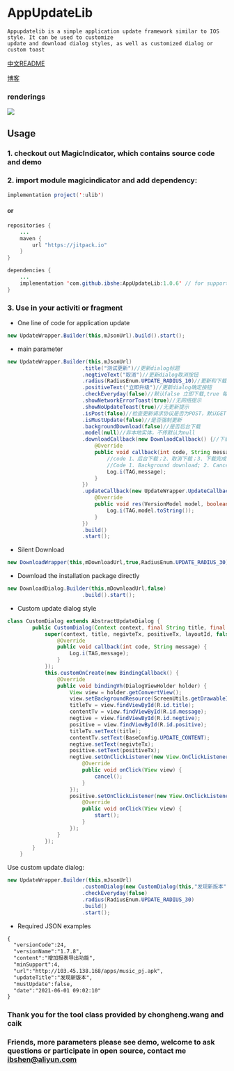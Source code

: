 # AppUpdateLib


    Appupdatelib is a simple application update framework similar to IOS style. It can be used to customize 
    update and download dialog styles, as well as customized dialog or custom toast
[中文README](https://gitee.com/zkzyjs/AppUpdateLib/blob/master/README.md) 

[博客](https://blog.csdn.net/m0_37824232/article/details/118102122) 

### renderings
    
![](http://103.45.138.168/apps/Screenshot1.jpg) 

## Usage

### 1. checkout out MagicIndicator, which contains source code and demo
### 2. import module magicindicator and add dependency:
    
```Java
implementation project(':ulib')
```
#### or

```Java
repositories {
    ...
    maven {
        url "https://jitpack.io"
    }
}

dependencies {
    ...
    implementation 'com.github.ibshe:AppUpdateLib:1.0.6' // for support lib
}
```


### 3. Use in your activiti or fragment
* One line of code for application update

```Java
new UpdateWrapper.Builder(this,mJsonUrl).build().start();
```

* main parameter

```Java
new UpdateWrapper.Builder(this,mJsonUrl)
                        .title("测试更新")//更新dialog标题
                        .negtiveText("取消")//更新dialog取消按钮
                        .radius(RadiusEnum.UPDATE_RADIUS_10)//更新和下载dialog圆角弧度同时生效
                        .positiveText("立即升级")//更新dialog确定按钮
                        .checkEveryday(false)//默认false 立即下载,true 每天最多检查一次。如今日已检查，则不再检查
                        .showNetworkErrorToast(true)//无网络提示
                        .showNoUpdateToast(true)//无更新提示
                        .isPost(false)//检查更新请求协议是否为POST，默认GET
                        .isMustUpdate(false)//是否强制更新
                        .backgroundDownload(false)//是否后台下载
                        .model(null)//非本地实体，不传默认为null
                        .downloadCallback(new DownlaodCallback() {//下载状态回调
                            @Override
                            public void callback(int code, String message) {
                                //code 1、后台下载；2、取消下载；3、下载完成；4、下载失败；
                                //Code 1. Background download; 2. Cancel the download; 3. Download completed; 4. Download failed;
                                Log.i(TAG,message);
                            }
                        })
                        .updateCallback(new UpdateWrapper.UpdateCallback() {//获取远端信息回调
                            @Override
                            public void res(VersionModel model, boolean hasNewVersion) {
                                Log.i(TAG,model.toString());
                            }
                        })
                        .build()
                        .start();
```

* Silent Download

```Java
new DownloadWrapper(this,mDownloadUrl,true,RadiusEnum.UPDATE_RADIUS_30).start();
```

* Download the installation package directly
```Java
new DownloadDialog.Builder(this,mDownloadUrl,false)
                        .build().start();
```

* Custom update dialog style

```Java
class CustomDialog extends AbstractUpdateDialog {
        public CustomDialog(Context context, final String title, final String negivteTx, final String positiveTx, int layoutId) {
            super(context, title, negivteTx, positiveTx, layoutId, false, RadiusEnum.UPDATE_RADIUS_10, new DownlaodCallback() {
                @Override
                public void callback(int code, String message) {
                    Log.i(TAG,message);
                }
            });
            this.customOnCreate(new BindingCallback() {
                @Override
                public void bindingVh(DialogViewHolder holder) {
                    View view = holder.getConvertView();
                    view.setBackgroundResource(ScreenUtils.getDrawableId(RadiusEnum.UPDATE_RADIUS_30.getType()));
                    titleTv = view.findViewById(R.id.title);
                    contentTv = view.findViewById(R.id.message);
                    negtive = view.findViewById(R.id.negtive);
                    positive = view.findViewById(R.id.positive);
                    titleTv.setText(title);
                    contentTv.setText(BaseConfig.UPDATE_CONTENT);
                    negtive.setText(negivteTx);
                    positive.setText(positiveTx);
                    negtive.setOnClickListener(new View.OnClickListener() {
                        @Override
                        public void onClick(View view) {
                            cancel();
                        }
                    });
                    positive.setOnClickListener(new View.OnClickListener() {
                        @Override
                        public void onClick(View view) {
                            start();
                        }
                    });
                }
            });
        }
    }
```

Use custom update dialog:

```Java
new UpdateWrapper.Builder(this,mJsonUrl)
                        .customDialog(new CustomDialog(this,"发现新版本","取消","升级",R.layout.custom_update_dialog))
                        .checkEveryday(false)
                        .radius(RadiusEnum.UPDATE_RADIUS_30)
                        .build()
                        .start();
```

* Required JSON examples
```Html
{
  "versionCode":24,
  "versionName":"1.7.8",
  "content":"增加报表导出功能",
  "minSupport":4,	
  "url":"http://103.45.138.168/apps/music_pj.apk",
  "updateTitle":"发现新版本",
  "mustUpdate":false,
  "date":"2021-06-01 09:02:10"
}
```


### Thank you for the tool class provided by chongheng.wang and caik

### Friends, more parameters please see demo, welcome to ask questions or participate in open source, contact me ibshen@aliyun.com
